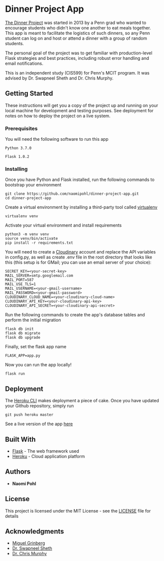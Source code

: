 # Dinner Project App

[The Dinner Project](http://dinnerproject.xyz/) was started in 2013 by a Penn grad who wanted to encourage students who didn't know one another to eat meals together. This app is meant to facilitate the logistics of such dinners, so any Penn student can log on and host or attend a dinner with a group of random students. 

The personal goal of the project was to get familiar with production-level Flask strategies and best practices, including robust error handling and email notifications.

This is an independent study (CIS599) for Penn's MCIT program. It was advised by Dr. Swapneel Sheth and Dr. Chris Murphy.

## Getting Started

These instructions will get you a copy of the project up and running on your local machine for development and testing purposes. See deployment for notes on how to deploy the project on a live system.

### Prerequisites

You will need the following software to run this app

```
Python 3.7.0
```
```
Flask 1.0.2
```

### Installing

Once you have Python and Flask installed, run the following commands to bootstrap your environment
```
git clone https://github.com/naomipohl/dinner-project-app.git
cd dinner-project-app
```

Create a virtual environment by installing a third-party tool called [virtualenv](https://virtualenv.pypa.io/en/latest/)
```
virtualenv venv
```

Activate your virtual environment and install requirements
```
python3 -m venv venv
source venv/bin/activate
pip install -r requirements.txt
```

You will need to create a [Cloudinary](https://cloudinary.com/) account and replace the API variables in config.py, as well as create .env file in the root directory that looks like this (this setup is for GMail; you can use an email server of your choice):

```
SECRET_KEY=<your-secret-key>
MAIL_SERVER=smtp.googlemail.com
MAIL_PORT=587
MAIL_USE_TLS=1
MAIL_USERNAME=<your-gmail-username>
MAIL_PASSWORD=<your-gmail-password>
CLOUDINARY_CLOUD_NAME=<your-cloudinary-cloud-name>
CLOUDINARY_API_KEY=<your-cloudinary-api-key>
CLOUDINARY_API_SECRET=<your-cloudinary-api-secret>
```

Run the following commands to create the app's database tables and perform the initial migration
```
flask db init
flask db migrate
flask db upgrade
```

Finally, set the flask app name
```
FLASK_APP=app.py
```

Now you can run the app locally!
```
flask run
```

## Deployment

The [Heroku CLI](https://devcenter.heroku.com/articles/heroku-cli) makes deployment a piece of cake. Once you have updated your Github repository, simply run

```
git push heroku master
```

See a live version of the app [here](https://dinnerproject2.herokuapp.com/)

## Built With

* [Flask](http://flask.pocoo.org/) - The web framework used
* [Heroku](https://www.heroku.com/) - Cloud application platform

## Authors

* **Naomi Pohl**

## License

This project is licensed under the MIT License - see the [LICENSE](LICENSE) file for details

## Acknowledgments

* [Miguel Grinberg](https://blog.miguelgrinberg.com/post/the-flask-mega-tutorial-part-i-hello-world)
* [Dr. Swapneel Sheth](https://www.cis.upenn.edu/~swapneel/)
* [Dr. Chris Murphy](http://www.cis.upenn.edu/~cdmurphy/)
